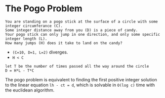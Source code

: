 # The Pogo Problem

    You are standing on a pogo stick at the surface of a circle with some integer circumferance (C).
    Some integer distance away from you (D) is a piece of candy.
    Your pogo stick can only jump in one direction, and only some specific integer length (L).
    How many jumps (H) does it take to land on the candy?

* `(C=10, D=1, L=2)` diverges.
* `H < C`


```
let T be the number of times passed all the way around the circle
D = H*L - T*C
```

The pogo problem is equivalent to finding the first positive integer solution to the linear equation `lh - ct = d`, which is solvable in `O(log c)` time with the euclidean algorithm.
